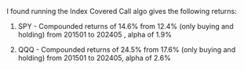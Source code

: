 
I found running the Index Covered Call algo gives the following returns:

1) SPY - Compounded returns of 14.6% from 12.4% (only buying and holding) from 201501 to 202405 , alpha of 1.9%

2) QQQ - Compounded returns of 24.5% from 17.6% (only buying and holding) from 201501 to 202405, alpha of 2.6%


